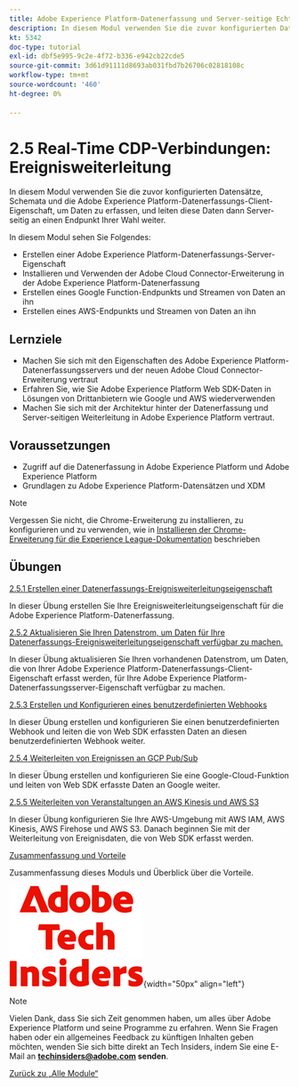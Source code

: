 ```yaml
---
title: Adobe Experience Platform-Datenerfassung und Server-seitige Echtzeit-Weiterleitung
description: In diesem Modul verwenden Sie die zuvor konfigurierten Datensätze, Schemata und die Datenerfassungsserver-Eigenschaft von Adobe Experience Platform, um Daten zu erfassen, und leiten diese Daten dann Server-seitig an einen Endpunkt Ihrer Wahl weiter.
kt: 5342
doc-type: tutorial
exl-id: dbf5e995-9c2e-4f72-b336-e942cb22cde5
source-git-commit: 3d61d91111d8693ab031fbd7b26706c02818108c
workflow-type: tm+mt
source-wordcount: '460'
ht-degree: 0%

---
```


# 2.5 Real-Time CDP-Verbindungen: Ereignisweiterleitung

In diesem Modul verwenden Sie die zuvor konfigurierten Datensätze, Schemata und die Adobe Experience Platform-Datenerfassungs-Client-Eigenschaft, um Daten zu erfassen, und leiten diese Daten dann Server-seitig an einen Endpunkt Ihrer Wahl weiter.

In diesem Modul sehen Sie Folgendes:

- Erstellen einer Adobe Experience Platform-Datenerfassungs-Server-Eigenschaft
- Installieren und Verwenden der Adobe Cloud Connector-Erweiterung in der Adobe Experience Platform-Datenerfassung
- Erstellen eines Google Function-Endpunkts und Streamen von Daten an ihn
- Erstellen eines AWS-Endpunkts und Streamen von Daten an ihn

## Lernziele

- Machen Sie sich mit den Eigenschaften des Adobe Experience Platform-Datenerfassungsservers und der neuen Adobe Cloud Connector-Erweiterung vertraut
- Erfahren Sie, wie Sie Adobe Experience Platform Web SDK-Daten in Lösungen von Drittanbietern wie Google und AWS wiederverwenden
- Machen Sie sich mit der Architektur hinter der Datenerfassung und Server-seitigen Weiterleitung in Adobe Experience Platform vertraut.

## Voraussetzungen

- Zugriff auf die Datenerfassung in Adobe Experience Platform und Adobe Experience Platform
- Grundlagen zu Adobe Experience Platform-Datensätzen und XDM

>[!NOTE]
>
>Vergessen Sie nicht, die Chrome-Erweiterung zu installieren, zu konfigurieren und zu verwenden, wie in [Installieren der Chrome-Erweiterung für die Experience League-Dokumentation](../../../getting-started/gettingstarted/ex1.md) beschrieben

## Übungen

[2.5.1 Erstellen einer Datenerfassungs-Ereignisweiterleitungseigenschaft](./ex1.md)

In dieser Übung erstellen Sie Ihre Ereignisweiterleitungseigenschaft für die Adobe Experience Platform-Datenerfassung.

[2.5.2 Aktualisieren Sie Ihren Datenstrom, um Daten für Ihre Datenerfassungs-Ereignisweiterleitungseigenschaft verfügbar zu machen.](./ex2.md)

In dieser Übung aktualisieren Sie Ihren vorhandenen Datenstrom, um Daten, die von Ihrer Adobe Experience Platform-Datenerfassungs-Client-Eigenschaft erfasst werden, für Ihre Adobe Experience Platform-Datenerfassungsserver-Eigenschaft verfügbar zu machen.

[2.5.3 Erstellen und Konfigurieren eines benutzerdefinierten Webhooks](./ex3.md)

In dieser Übung erstellen und konfigurieren Sie einen benutzerdefinierten Webhook und leiten die von Web SDK erfassten Daten an diesen benutzerdefinierten Webhook weiter.

[2.5.4 Weiterleiten von Ereignissen an GCP Pub/Sub](./ex4.md)

In dieser Übung erstellen und konfigurieren Sie eine Google-Cloud-Funktion und leiten von Web SDK erfasste Daten an Google weiter.

[2.5.5 Weiterleiten von Veranstaltungen an AWS Kinesis und AWS S3](./ex5.md)

In dieser Übung konfigurieren Sie Ihre AWS-Umgebung mit AWS IAM, AWS Kinesis, AWS Firehose und AWS S3. Danach beginnen Sie mit der Weiterleitung von Ereignisdaten, die von Web SDK erfasst werden.

[Zusammenfassung und Vorteile](./summary.md)

Zusammenfassung dieses Moduls und Überblick über die Vorteile.

![Tech Insiders](./../../../../assets/images/techinsiders.png){width="50px" align="left"}

>[!NOTE]
>
>Vielen Dank, dass Sie sich Zeit genommen haben, um alles über Adobe Experience Platform und seine Programme zu erfahren. Wenn Sie Fragen haben oder ein allgemeines Feedback zu künftigen Inhalten geben möchten, wenden Sie sich bitte direkt an Tech Insiders, indem Sie eine E-Mail an **techinsiders@adobe.com senden**.

[Zurück zu „Alle Module“](./../../../../overview.md)
